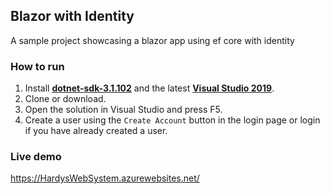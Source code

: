 ## Blazor with Identity

A sample project showcasing a blazor app using ef core with identity

### How to run
1. Install [**dotnet-sdk-3.1.102**](https://dotnet.microsoft.com/download/dotnet-core/3.1) and the latest [**Visual Studio 2019**](https://visualstudio.microsoft.com/vs/).
2. Clone or download.
3. Open the solution in Visual Studio and press F5.
4. Create a user using the `Create Account` button in the login page or login if you have already created a user.

### Live demo
https://HardysWebSystem.azurewebsites.net/
